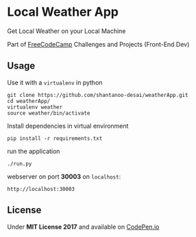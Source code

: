# Local Weather App

Get Local Weather on your Local Machine

Part of [FreeCodeCamp](https://freecodecamp.com) Challenges and Projects (Front-End Dev)

## Usage

Use it with a `virtualenv` in python

    git clone https://github.com/shantanoo-desai/weatherApp.git
    cd weatherApp/
    virtualenv weather
    source weather/bin/activate


Install dependencies in virtual environment

    pip install -r requirements.txt

run the application

    ./run.py

webserver on port __30003__ on `localhost`:

    http://localhost:30003

## License

Under __MIT License 2017__ and available on [CodePen.io](http://codepen.io/shandesai/full/RpOJBQ/)
